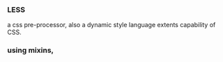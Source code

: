 ### LESS
a css pre-processor, also a dynamic style language extents capability of CSS. 

### using mixins, 